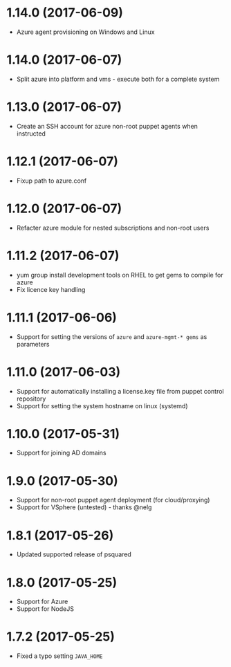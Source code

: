 # 1.14.0 (2017-06-09)
* Azure agent provisioning on Windows and Linux

# 1.14.0 (2017-06-07)
* Split azure into platform and vms - execute both for a complete system

# 1.13.0 (2017-06-07)
* Create an SSH account for azure non-root puppet agents when instructed

# 1.12.1 (2017-06-07)
* Fixup path to azure.conf

# 1.12.0 (2017-06-07)
* Refacter azure module for nested subscriptions and non-root users

# 1.11.2 (2017-06-07)
* yum group install development tools on RHEL to get gems to compile for azure
* Fix licence key handling

# 1.11.1 (2017-06-06)
* Support for setting the versions of `azure` and `azure-mgmt-* gems` as parameters

# 1.11.0 (2017-06-03)
* Support for automatically installing a license.key file from puppet control repository
* Support for setting the system hostname on linux (systemd)

# 1.10.0 (2017-05-31)
* Support for joining AD domains

# 1.9.0 (2017-05-30)
* Support for non-root puppet agent deployment (for cloud/proxying)
* Support for VSphere (untested) - thanks @nelg

# 1.8.1 (2017-05-26)
* Updated supported release of psquared

# 1.8.0 (2017-05-25)
* Support for Azure
* Support for NodeJS

# 1.7.2 (2017-05-25)
* Fixed a typo setting `JAVA_HOME`

